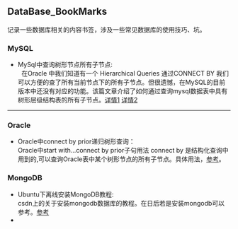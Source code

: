 ## DataBase_BookMarks<br>
记录一些数据库相关的内容书签，涉及一些常见数据库的使用技巧、坑。<br>

### MySQL<br>
  * MySql中查询树形节点所有子节点:<br>
    在Oracle 中我们知道有一个 Hierarchical Queries 通过CONNECT BY 我们可以方便的查了所有当前节点下的所有子节点。但很遗憾，在MySQL的目前版本中还没有对应的功能。该篇文章介绍了如何通过查询mysql数据表中具有树形层级结构表的所有子节点。[详情1](http://blog.csdn.net/ACMAIN_CHM/article/details/4142971) [详情2](http://www.jb51.net/article/87318.htm) <br>
    
---
### Oracle<br>
  * Oracle中connect by prior递归树形查询：<br>
 Oracle中start with...connect by prior子句用法 connect by 是结构化查询中用到的,可以查询Oracle表中某个树形节点的所有子节点。具体用法，[参考](http://xxciof.blog.163.com/blog/static/7978132720095193113752/)。<br>

### MongoDB<br>
* Ubuntu下离线安装MongoDB教程:<br>
  csdn上的关于安装mongodb数据库的教程。在日后若是安装mongodb可以参考。[参考](http://blog.csdn.net/u010858605/article/details/50957610)<br>
* 